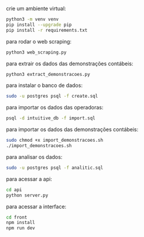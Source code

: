 crie um ambiente virtual:
```bash
python3 -m venv venv
pip install --upgrade pip
pip install -r requirements.txt
```

para rodar o web scraping:

```bash
python3 web_scraping.py
```

para extrair os dados das demonstrações contábeis:

```bash
python3 extract_demonstracoes.py
```

para instalar o banco de dados:

```bash
sudo -u postgres psql -f create.sql
```

para importar os dados das operadoras:

```bash
psql -d intuitive_db -f import.sql
```

para importar os dados das demonstrações contábeis:

```bash
sudo chmod +x import_demonstracoes.sh
./import_demonstracoes.sh
```

para analisar os dados:

```bash
sudo -u postgres psql -f analitic.sql
```

para acessar a api:

```bash
cd api
python server.py
```

para acessar a interface:

```bash
cd front
npm install
npm run dev
```
